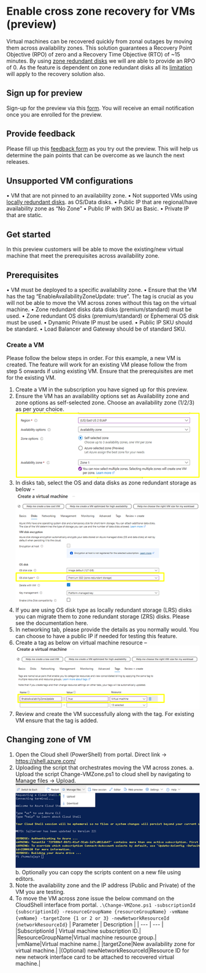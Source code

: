 # Enable cross zone recovery for VMs (preview)

Virtual machines can be recovered quickly from zonal outages by moving them across availability zones. This solution guarantees a Recovery Point Objective (RPO) of zero and a Recovery Time Objective (RTO) of ~15 minutes. By using [zone redundant disks](https://learn.microsoft.com/en-us/azure/virtual-machines/disks-redundancy#zone-redundant-storage-for-managed-disks) we will are able to provide an RPO of 0. As the feature is dependent on zone redundant disks all its [limitation](https://learn.microsoft.com/en-us/azure/virtual-machines/disks-redundancy#limitations) will apply to the recovery solution also.

## Sign up for preview

Sign-up for the preview via this [form](https://aka.ms/ZRVMPreview).
You will receive an email notification once you are enrolled for the preview.

## Provide feedback 
Please fill up this [feedback form](https://aka.ms/ZRVMFeedback-form) as you try out the preview. This will help us determine the pain points that can be overcome as we launch the next releases.

## Unsupported VM configurations
•	VM that are not pinned to an availability zone.
•	Not supported VMs using [locally redundant disks](https://learn.microsoft.com/en-us/azure/virtual-machines/disks-redundancy#locally-redundant-storage-for-managed-disks). as OS/Data disks.
•	Public IP that are regional/have availability zone as “No Zone”
•	Public IP with SKU as Basic.
•	Private IP that are static. 

## Get started
In this preview customers will be able to move the existing/new virtual machine that meet the prerequisites across availability zone. 

## Prerequisites
•	VM must be deployed to a specific availability zone. 
•	Ensure that the VM has the tag “EnableAvailabilityZoneUpdate: true”. The tag is crucial as you will not be able to move the VM across zones without this tag on the virtual machine.
•	Zone redundant disks data disks (premium/standard) must be used.
•	Zone redundant OS disks (premium/standard) or Ephemeral OS disk must be used.
•	Dynamic Private IP must be used.
•	Public IP SKU should be standard.
•	Load Balancer and Gateway should be of standard SKU.

### Create a VM
Please follow the below steps in order. For this example, a new VM is created. The feature will work for an existing VM please follow the from step 5 onwards if using existing VM. Ensure that the prerequisites are met for the existing VM. 

1.	Create a VM in the subscription you have signed up for this preview.
2.	Ensure the VM has an availability options set as Availability zone and zone options as self-selected zone. Choose an availability zone (1/2/3) as per your choice.
   ![Screenshot1](./images/2-Availability-zone-selection.png)  	
3.	In disks tab, select the OS and data disks as zone redundant storage as below -
   ![Screenshot2](./images/os-disk-type-zrs.png)
4. If you are using OS disk type as locally redundant storage (LRS) disks you can migrate them to zone redundant storage (ZRS) disks. Please see the documentation here. 
5.	In networking tab, please provide the details as you normally would. You can choose to have a public IP if needed for testing this feature.   
6.	Create a tag as below on virtual machine resource – 
   ![Screenshot3](./images/VM-tag-value.png)
7.	Review and create the VM successfully along with the tag. For existing VM ensure that the tag is added.

## Changing zone of VM
1.	Open the Cloud shell (PowerShell) from portal. Direct link -> https://shell.azure.com/ 
2.	Uploading the script that orchestrates moving the VM across zones. 
   a.	Upload the script Change-VMZone.ps1 to cloud shell by navigating to Manage files -> Upload.
      ![Screenshot4](./images/upload-script.png)
   b.	Optionally you can copy the scripts content on a new file using editors.
3.	Note the availability zone and the IP address (Public and Private) of the VM you are testing.
4.	To move the VM across zone issue the below command on the CloudShell interface from portal.
   `.\Change-VMZone.ps1 -subscriptionId {subscriptionId} -resourceGroupName {resourceGroupName} -vmName {vmName} -targetZone {1 or 2 or 3} -newNetworkResourceId {networkResourceId}`
| Parameter | Description |
| --- | --- |
|SubscriptionId | Virtual machine subscription ID.|
|ResourceGroupName|Virtual machine resource group.|
|vmName|Virtual machine name.|
|targetZone|New availability zone for virtual machine.|
|(Optional) newNetworkResourceId|Resource ID for new network interface card to be attached to recovered virtual machine.|

  	
